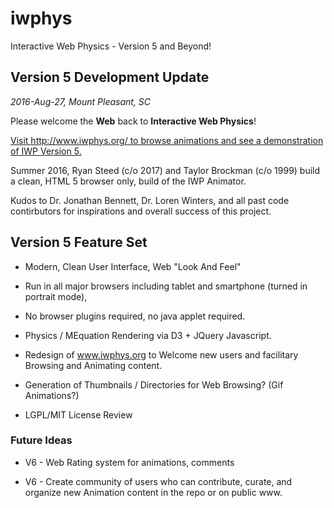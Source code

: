 # iwphys
Interactive Web Physics - Version 5 and Beyond!

## Version 5 Development Update

_2016-Aug-27, Mount Pleasant, SC_

Please welcome the **Web** back to **Interactive Web Physics**!

[Visit http://www.iwphys.org/ to browse animations and see a demonstration of IWP Version 5.](http://www.iwphys.org/)  


Summer 2016, Ryan Steed (c/o 2017) and Taylor Brockman (c/o 1999) build a clean, HTML 5 browser only, build of the IWP Animator.

Kudos to Dr. Jonathan Bennett, Dr. Loren Winters, and all past code contirbutors for inspirations and overall success of this project.


## Version 5 Feature Set

- Modern, Clean User Interface, Web "Look And Feel"

- Run in all major browsers including tablet and smartphone (turned in portrait mode),

- No browser plugins required, no java applet required.

- Physics / MEquation Rendering via D3 + JQuery Javascript.

- Redesign of www.iwphys.org to Welcome new users and facilitary Browsing and Animating content.

- Generation of Thumbnails / Directories for Web Browsing? (Gif Animations?)

- LGPL/MIT License Review

### Future Ideas

- V6 - Web Rating system for animations, comments

- V6 - Create community of users who can contribute, curate, and organize new Animation content in the repo or on public www.



